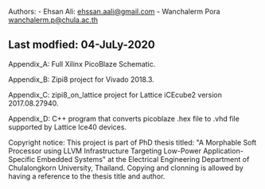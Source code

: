 
Authors: 	- Ehsan Ali:		ehssan.aali@gmail.com
			- Wanchalerm Pora	wanchalerm.p@chula.ac.th

Last modfied: 04-JuLy-2020
-------------------------------------------------------------------------------

Appendix_A: Full Xilinx PicoBlaze Schematic.

Appendix_B:	Zipi8 project for Vivado 2018.3.

Appendix_C:	zipi8_on_lattice project for Lattice iCEcube2 version 2017.08.27940.

Appendix_D:	C++ program that converts picoblaze .hex file to .vhd file supported by Lattice Ice40 devices.

Copyright notice: This project is part of PhD thesis titled: "A Morphable Soft Processor using LLVM Infrastructure Targeting Low-Power Application-Specific Embedded Systems" at the Electrical Engineering Department of Chulalongkorn University, Thailand. Copying and clonning is allowed by having a reference to the thesis title and author.